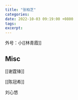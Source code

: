 ```yaml
---
title: "张柏芝"
categories: 
date: 2022-10-03 09:19:00 +0800
tags: 
excerpt: 
---
```


外号：小[[林青霞]]


## Misc


[[谢霆锋]]

[[陈冠希]]

刘心悠

